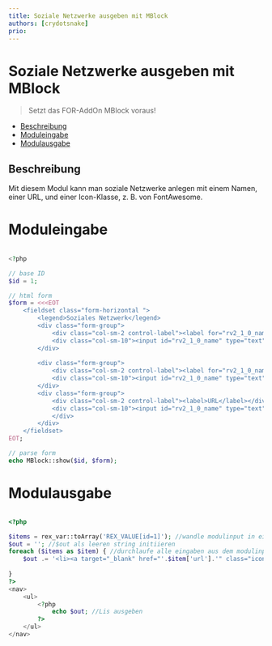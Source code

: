 ```yaml
---
title: Soziale Netzwerke ausgeben mit MBlock
authors: [crydotsnake]
prio:
---
```


# Soziale Netzwerke ausgeben mit MBlock

> Setzt das FOR-AddOn MBlock voraus!

- [Beschreibung](#beschreibung)
- [Moduleingabe](#moduleingabe)
- [Modulausgabe](#modulausgabe)

<a name="beschreibung"></a>
## Beschreibung

Mit diesem Modul kann man soziale Netzwerke anlegen mit einem Namen, einer URL, und einer Icon-Klasse, z. B. von FontAwesome.

<a name="moduleingabe"></a>
# Moduleingabe

```php
  
<?php

// base ID
$id = 1;

// html form
$form = <<<EOT
    <fieldset class="form-horizontal ">
        <legend>Soziales Netzwerk</legend>
        <div class="form-group">
            <div class="col-sm-2 control-label"><label for="rv2_1_0_name">Name</label></div>
            <div class="col-sm-10"><input id="rv2_1_0_name" type="text" name="REX_INPUT_VALUE[$id][0][name]" value="" class="form-control "></div>
        </div>
        
        <div class="form-group">
            <div class="col-sm-2 control-label"><label for="rv2_1_0_name">Icon Klasse</label></div>
            <div class="col-sm-10"><input id="rv2_1_0_name" type="text" name="REX_INPUT_VALUE[$id][0][icon]" value="" class="form-control "></div>
        </div>
        <div class="form-group">
            <div class="col-sm-2 control-label"><label>URL</label></div>
            <div class="col-sm-10"><input id="rv2_1_0_name" type="text" name="REX_INPUT_VALUE[$id][0][url]" value="" class="form-control "></div>
            </div>
        </div>
    </fieldset>
EOT;

// parse form
echo MBlock::show($id, $form);
```

<a name="modulausgabe"></a>
# Modulausgabe

```php

<?php

$items = rex_var::toArray('REX_VALUE[id=1]'); //wandle modulinput in ein array um
$out = ''; //$out als leeren string initiieren
foreach ($items as $item) { //durchlaufe alle eingaben aus dem modulinput
    $out .= '<li><a target="_blank" href="'.$item['url'].'" class="icon brands '.$item['icon'].'"><span class="label">'.$item['name'].'</span></a></li>';
    
}
?>
<nav>
    <ul>
        <?php
            echo $out; //Lis ausgeben
        ?>
    </ul>
</nav>
```
